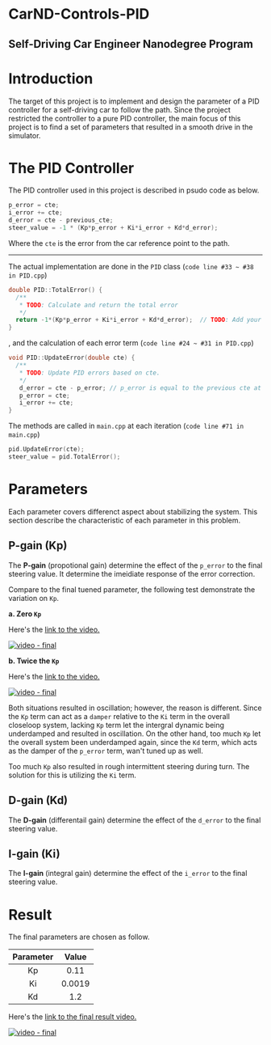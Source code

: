 # CarND-Controls-PID
Self-Driving Car Engineer Nanodegree Program
---


[//]: # (Image References)

[image0]: ./pictures/architecture.png "processing flow"
[image1]: ./pictures/trajectory_generation.png "trajectory generation"
[image2]: ./pictures/speed_scheduling.png "speed scheduling"
[image3]: ./pictures/behavior_planning.png "behavior planning"

# Introduction

The target of this project is to implement and design the parameter of a PID controller for a self-driving car to follow the path. Since the project restricted the controller to a pure PID controller, the main focus of this project is to find a set of parameters that resulted in a smooth drive in the simulator.

# The PID Controller

The PID controller used in this project is described in psudo code as below.

```c++
p_error = cte;
i_error += cte;
d_error = cte - previous_cte; 
steer_value = -1 * (Kp*p_error + Ki*i_error + Kd*d_error);
```

Where the `cte` is the error from the car reference point to the path.

---

The actual implementation are done in the `PID` class (`code line #33 ~ #38 in PID.cpp`)

```c++
double PID::TotalError() {
  /**
   * TODO: Calculate and return the total error
   */
  return -1*(Kp*p_error + Ki*i_error + Kd*d_error);  // TODO: Add your total error calc here!
}
```

, and the calculation of each error term (`code line #24 ~ #31 in PID.cpp`)

```c++
void PID::UpdateError(double cte) {
  /**
   * TODO: Update PID errors based on cte.
   */
   d_error = cte - p_error; // p_error is equal to the previous cte at current stage
   p_error = cte;
   i_error += cte;
}
```

The methods are called in `main.cpp` at each iteration 
(`code line #71 in main.cpp`)

```c++
pid.UpdateError(cte);
steer_value = pid.TotalError();
```


# Parameters

Each parameter covers differenct aspect about stabilizing the system. This section describe the characteristic of each parameter in this problem.

## P-gain (Kp)

The **P-gain** (propotional gain) determine the effect of the `p_error` to the final steering value. It determine the imeidiate response of the error correction.

Compare to the final tuened parameter, the following test demonstrate the variation on `Kp`.


**a. Zero `Kp`**

Here's the [link to the video.](https://youtu.be/UBVHEr5Cb4c)

[![video - final](http://img.youtube.com/vi/UBVHEr5Cb4c/0.jpg)](https://youtu.be/UBVHEr5Cb4c)



**b. Twice the `Kp`**


Here's the [link to the video.](https://youtu.be/Zd_zaaDy7SE)

[![video - final](http://img.youtube.com/vi/Zd_zaaDy7SE/0.jpg)](https://youtu.be/Zd_zaaDy7SE)



Both situations resulted in oscillation; however, the reason is different. Since the `Kp` term can act as a `damper` relative to the `Ki` term in the overall closeloop system, lacking `Kp` term let the intergral dynamic being underdamped and resulted in oscillation. On the other hand, too much `Kp` let the overall system been underdamped again, since the `Kd` term, which acts as the damper of the `p_error` term, wan't tuned up as well.

Too much `Kp` also resulted in rough intermittent steering during turn. The solution for this is utilizing the `Ki` term.

## D-gain (Kd)

The **D-gain** (differentail gain) determine the effect of the `d_error` to the final steering value.  


## I-gain (Ki)

The **I-gain** (integral gain) determine the effect of the `i_error` to the final steering value.  

# Result

The final parameters are chosen as follow.

|Parameter| Value|
|:---:|:---:|
| Kp  | 0.11|
| Ki  | 0.0019|
| Kd  | 1.2|

Here's the [link to the final result video.](https://youtu.be/wIGluTLbiUY)

[![video - final](http://img.youtube.com/vi/wIGluTLbiUY/0.jpg)](https://youtu.be/wIGluTLbiUY)


